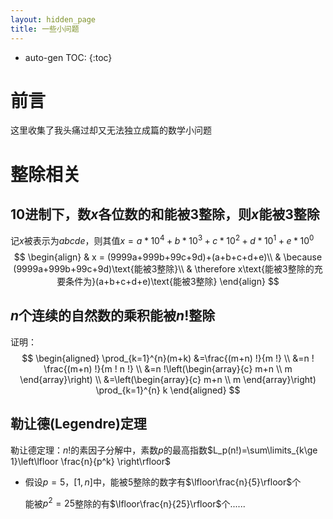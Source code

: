 ```yaml
---
layout: hidden_page
title: 一些小问题
---
```


* auto-gen TOC:
{:toc}


# 前言

这里收集了我头痛过却又无法独立成篇的数学小问题



# 整除相关



## 10进制下，数$x$各位数的和能被3整除，则$x$能被3整除

记$x$被表示为$abcde$，则其值$x=a*10^4+b*10^3+c*10^2+d*10^1+e*10^0$
$$
\begin{align}
& x = (9999a+999b+99c+9d)+(a+b+c+d+e)\\
& \because (9999a+999b+99c+9d)\text{能被3整除}\\
& \therefore  x\text{能被3整除的充要条件为}(a+b+c+d+e)\text{能被3整除} 
\end{align}
$$



## $n$个连续的自然数的乘积能被$n!$整除

证明：
$$
\begin{aligned}
\prod_{k=1}^{n}(m+k) &=\frac{(m+n) !}{m !} \\
&=n ! \frac{(m+n) !}{m ! n !} \\
&=n !\left(\begin{array}{c}
m+n \\
m
\end{array}\right) \\
&=\left(\begin{array}{c}
m+n \\
m
\end{array}\right) \prod_{k=1}^{n} k
\end{aligned}
$$


## 勒让德(Legendre)定理

勒让德定理：$n!$的素因子分解中，素数$p$的最高指数$L_p(n!)=\sum\limits_{k\ge 1}\left\lfloor \frac{n}{p^k} \right\rfloor$

-   假设$p=5$，$[1,n]$中，能被$5$整除的数字有$\lfloor\frac{n}{5}\rfloor$个

    能被$p^2=25$整除的有$\lfloor\frac{n}{25}\rfloor$个......

